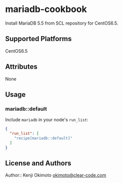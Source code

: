 # mariadb-cookbook

Install MariaDB 5.5 from SCL repository for CentOS6.5.

## Supported Platforms

CentOS6.5

## Attributes

None

## Usage

### mariadb::default

Include `mariadb` in your node's `run_list`:

```json
{
  "run_list": [
    "recipe[mariadb::default]"
  ]
}
```

## License and Authors

Author:: Kenji Okimoto <okimoto@clear-code.com>
